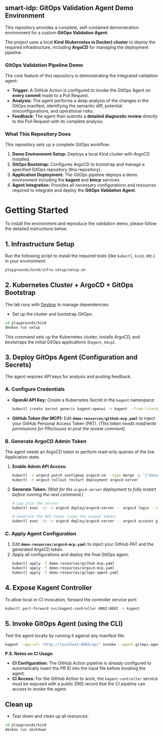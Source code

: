 ## smart-idp: GitOps Validation Agent Demo Environment

This repository provides a complete, self-contained demonstration environment for a custom **GitOps Validation Agent**.

The project uses a local **Kind (Kubernetes in Docker) cluster** to deploy the required infrastructure, including **ArgoCD** for managing the deployment pipeline.

### GitOps Validation Pipeline Demo

The core feature of this repository is demonstrating the integrated validation agent:

  * **Trigger:** A GitHub Action is configured to invoke the GitOps Agent on **every commit** made to a Pull Request.
  * **Analysis:** The agent performs a deep analysis of the changes in the GitOps manifest, identifying the semantic diff, potential misconfigurations, and operational risks.
  * **Feedback:** The agent then submits a **detailed diagnostic review** directly to the Pull Request with its complete analysis.

### What This Repository Does

This repository sets up a complete GitOps workflow:

1.  **Demo Environment Setup:** Deploys a local Kind cluster with ArgoCD installed.
2.  **GitOps Bootstrap:** Configures ArgoCD to bootstrap and manage a specified GitOps repository (this repository).
3.  **Application Deployment:** The GitOps pipeline deploys a demo environment including the **kagent** and **kmcp** services.
4.  **Agent Integration:** Provides all necessary configurations and resources required to integrate and deploy the **GitOps Validation Agent**.

# Getting Started

To install the environment and reproduce the validation demo, please follow the detailed instructions below.

## 1\. Infrastructure Setup

Run the following script to install the required tools (like `kubectl`, `kind`, etc.) in your environment:

```bash
playgrounds/kind/infra-setup/setup.sh
```

## 2\. Kubernetes Cluster + ArgoCD + GitOps Bootstrap

The lab runs with [Devbox](https://www.jetify.com/devbox) to manage dependencies:

  * Set up the cluster and bootstrap GitOps:

```bash
cd playgrounds/kind
devbox run setup
```

This command sets up the Kubernetes cluster, installs ArgoCD, and bootstraps the initial GitOps applications (`kagent`, `kmcp`).

## 3\. Deploy GitOps Agent (Configuration and Secrets)

The agent requires API keys for analysis and posting feedback.

### A. Configure Credentials

  * **OpenAI API Key:** Create a Kubernetes Secret in the `kagent` namespace:

    ```bash
    kubectl create secret generic kagent-openai -n kagent --from-literal OPENAI_API_KEY=YOUR-KEY
    ```

  * **GitHub Token (for MCP):** Edit **`demo-resources/github-mcp.yaml`** to inject your GitHub Personal Access Token (PAT).
    *(This token needs read/write permissions for PRs/issues to post the review comment).*

### B. Generate ArgoCD Admin Token

The agent needs an ArgoCD token to perform read-only queries of the live Application state.

1.  **Enable Admin API Access:**
    ```bash
    kubectl -n argocd patch configmap argocd-cm --type merge -p '{"data":{"accounts.admin":"apiKey, login"}}'
    kubectl -n argocd rollout restart deployment argocd-server
    ```
2.  **Generate Token:**
    *(Wait for the `argocd-server` deployment to fully restart before running the next command.)*
    ```bash
    # Log into the server
    kubectl exec -it -n argocd deploy/argocd-server -- argocd login --insecure argocd-server.argocd.svc.cluster.local

    # Generate the API token (copy the output token)
    kubectl exec -it -n argocd deploy/argocd-server -- argocd account generate-token
    ```

### C. Apply Agent Configuration

1.  Edit **`demo-resources/argocd-mcp.yaml`** to inject your GitHub PAT and the generated ArgoCD token.
2.  Apply all configurations and deploy the final GitOps agent:
    ```bash
    kubectl apply -f demo-resources/github-mcp.yaml 
    kubectl apply -f demo-resources/argocd-mcp.yaml 
    kubectl apply -f demo-resources/gitops-agent.yaml 
    ```

## 4\. Expose Kagent Controller

To allow local or CI invocation, forward the controller service port:

```bash
kubectl port-forward svc/kagent-controller 8083:8083 -n kagent
```

## 5\. Invoke GitOps Agent (using the CLI)

Test the agent locally by running it against any manifest file:

```bash
kagent --api-url "http://localhost:8083/api" invoke --agent gitops-agent --file Your-Manifest-file 
```

**P.S. Notes on CI Usage:**

  * **CI Configuration:** The GitHub Action pipeline is already configured to automatically insert the PR ID into the input file before invoking the agent.
  * **CI Access:** For the GitHub Action to work, the `kagent-controller` service must be exposed with a public DNS record that the CI pipeline can access to invoke the agent.

## Clean up

  * Tear down and clean up all resources:

```bash
cd playgrounds/kind
devbox run shutdown
```